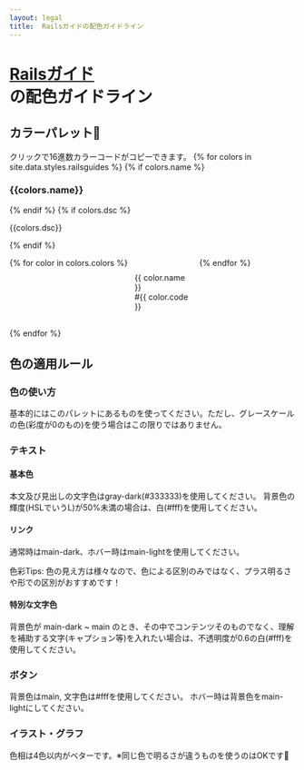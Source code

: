 ```yaml
---
layout: legal
title:  Railsガイドの配色ガイドライン
---
```

<div class="text-center">
  <h1 id="top"><a href="#top"><a href="http://railstutorial.jp/">Railsガイド</a><br class="ignore-sp">の配色ガイドライン</a></h1>
</div>

## カラーパレット🎨
クリックで16進数カラーコードがコピーできます。
{% for colors in site.data.styles.railsguides %}
  {% if colors.name %}<h3>{{colors.name}}</h3>{% endif %}
  {% if colors.dsc %}<p>{{colors.dsc}}</p>{% endif %}
  <div class="colors">
    {% for color in colors.colors %}
      <div class="color">
        <div class="one-color" style="background-color: #{{ color.code }}" onclick="Copy('#{{color.code}}')"><p  style="{% if color.txt == 'white' %} color: #fff; {% endif %}">{{ color.name }}<br>#{{ color.code }}</p></div>
      </div>
    {% endfor %}
  </div>
{% endfor %}

## 色の適用ルール
### 色の使い方
基本的にはこのパレットにあるものを使ってください。ただし、グレースケールの色(彩度が0のもの)を使う場合はこの限りではありません。
### テキスト
#### 基本色
本文及び見出しの文字色はgray-dark(#333333)を使用してください。
背景色の輝度(HSLでいうL)が50%未満の場合は、白(#fff)を使用してください。

#### リンク
通常時はmain-dark、ホバー時はmain-lightを使用してください。

色彩Tips: 色の見え方は様々なので、色による区別のみではなく、プラス明るさや形での区別がおすすめです！

#### 特別な文字色
背景色が main-dark ~ main のとき、その中でコンテンツそのものでなく、理解を補助する文字(キャプション等)を入れたい場合は、不透明度が0.6の白(#fff)を使用してください。

### ボタン
背景色はmain, 文字色は#fffを使用してください。
ホバー時は背景色をmain-lightにしてください。

### イラスト・グラフ
色相は4色以内がベターです。※同じ色で明るさが違うものを使うのはOKです🙆‍

<style media="screen">
  .color {
    margin: 4px;
    width: calc(25% - 8px);
  }
  .one-color {
    height: 100px;
    cursor: pointer;
    border-radius: 4px;
    padding: 8px;
  }
  .colors {
    display: flex;
    flex-wrap: wrap;
  }
</style>

<div id='copy' style='color:#fff;opacity:0;'></div>

<script type='text/javascript' src="/js/bootstrap-notify.min.js"></script>
<script type="text/javascript">
  function Copy(color) {
    var div = document.getElementById('copy');
    div.innerHTML = '';
    var text = document.createTextNode(color);
    div.appendChild(text);
    window.getSelection().selectAllChildren(div);
    document.execCommand('copy');

    // Bootstrap Notify: https://github.com/mouse0270/bootstrap-notify/releases/tag/3.1.3
    $.notify({
      // options
      message: 'コピーしました'
    },{
      // settings
      type: 'info',
      placement: {
	from: "bottom",
	align: "right"
      },
    });
  }
</script>
